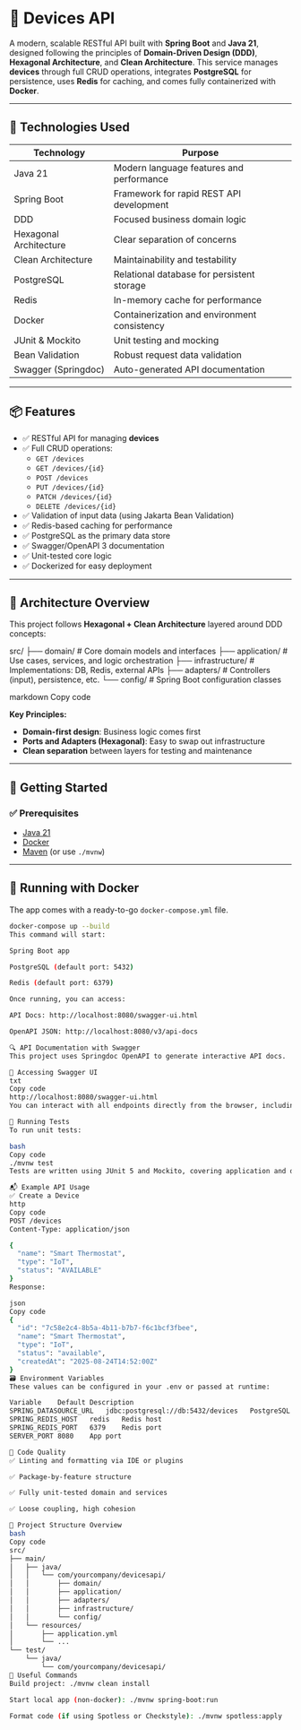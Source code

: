 # 📱 Devices API

A modern, scalable RESTful API built with **Spring Boot** and **Java 21**, designed following the principles of **Domain-Driven Design (DDD)**, **Hexagonal Architecture**, and **Clean Architecture**.
This service manages **devices** through full CRUD operations, integrates **PostgreSQL** for persistence, uses **Redis** for caching, and comes fully containerized with **Docker**.

---

## 🔧 Technologies Used

| Technology        | Purpose                                     |
|-------------------|---------------------------------------------|
| Java 21           | Modern language features and performance    |
| Spring Boot       | Framework for rapid REST API development    |
| DDD               | Focused business domain logic               |
| Hexagonal Architecture | Clear separation of concerns        |
| Clean Architecture | Maintainability and testability            |
| PostgreSQL        | Relational database for persistent storage  |
| Redis             | In-memory cache for performance             |
| Docker            | Containerization and environment consistency|
| JUnit & Mockito   | Unit testing and mocking                    |
| Bean Validation   | Robust request data validation              |
| Swagger (Springdoc) | Auto-generated API documentation         |

---

## 📦 Features

- ✅ RESTful API for managing **devices**
- ✅ Full CRUD operations:
  - `GET /devices`
  - `GET /devices/{id}`
  - `POST /devices`
  - `PUT /devices/{id}`
  - `PATCH /devices/{id}`
  - `DELETE /devices/{id}`
- ✅ Validation of input data (using Jakarta Bean Validation)
- ✅ Redis-based caching for performance
- ✅ PostgreSQL as the primary data store
- ✅ Swagger/OpenAPI 3 documentation
- ✅ Unit-tested core logic
- ✅ Dockerized for easy deployment

---

## 🧠 Architecture Overview

This project follows **Hexagonal + Clean Architecture** layered around DDD concepts:

src/
├── domain/ # Core domain models and interfaces
├── application/ # Use cases, services, and logic orchestration
├── infrastructure/ # Implementations: DB, Redis, external APIs
├── adapters/ # Controllers (input), persistence, etc.
└── config/ # Spring Boot configuration classes

markdown
Copy code

**Key Principles:**

- **Domain-first design**: Business logic comes first
- **Ports and Adapters (Hexagonal)**: Easy to swap out infrastructure
- **Clean separation** between layers for testing and maintenance

---

## 🚀 Getting Started

### ✅ Prerequisites

- [Java 21](https://jdk.java.net/21/)
- [Docker](https://www.docker.com/)
- [Maven](https://maven.apache.org/) (or use `./mvnw`)

---

## 🐳 Running with Docker

The app comes with a ready-to-go `docker-compose.yml` file.

```bash
docker-compose up --build
This command will start:

Spring Boot app

PostgreSQL (default port: 5432)

Redis (default port: 6379)

Once running, you can access:

API Docs: http://localhost:8080/swagger-ui.html

OpenAPI JSON: http://localhost:8080/v3/api-docs

🔍 API Documentation with Swagger
This project uses Springdoc OpenAPI to generate interactive API docs.

📘 Accessing Swagger UI
txt
Copy code
http://localhost:8080/swagger-ui.html
You can interact with all endpoints directly from the browser, including request/response examples, validation constraints, and models.

🧪 Running Tests
To run unit tests:

bash
Copy code
./mvnw test
Tests are written using JUnit 5 and Mockito, covering application and domain layers. Redis and database dependencies are mocked to ensure fast and isolated tests.

📬 Example API Usage
✅ Create a Device
http
Copy code
POST /devices
Content-Type: application/json

{
  "name": "Smart Thermostat",
  "type": "IoT",
  "status": "AVAILABLE"
}
Response:

json
Copy code
{
  "id": "7c58e2c4-8b5a-4b11-b7b7-f6c1bcf3fbee",
  "name": "Smart Thermostat",
  "type": "IoT",
  "status": "available",
  "createdAt": "2025-08-24T14:52:00Z"
}
🗃 Environment Variables
These values can be configured in your .env or passed at runtime:

Variable	Default	Description
SPRING_DATASOURCE_URL	jdbc:postgresql://db:5432/devices	PostgreSQL URL
SPRING_REDIS_HOST	redis	Redis host
SPRING_REDIS_PORT	6379	Redis port
SERVER_PORT	8080	App port

🧼 Code Quality
✅ Linting and formatting via IDE or plugins

✅ Package-by-feature structure

✅ Fully unit-tested domain and services

✅ Loose coupling, high cohesion

📂 Project Structure Overview
bash
Copy code
src/
├── main/
│   ├── java/
│   │   └── com/yourcompany/devicesapi/
│   │       ├── domain/
│   │       ├── application/
│   │       ├── adapters/
│   │       ├── infrastructure/
│   │       └── config/
│   └── resources/
│       ├── application.yml
│       └── ...
└── test/
    └── java/
        └── com/yourcompany/devicesapi/
🧰 Useful Commands
Build project: ./mvnw clean install

Start local app (non-docker): ./mvnw spring-boot:run

Format code (if using Spotless or Checkstyle): ./mvnw spotless:apply